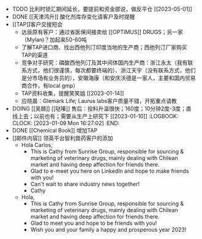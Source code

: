 - TODO 比利时锁汇期间延长，要提前和资金部说，做反平仓 [[2023-05-01]]
- DONE [[天津鸿升]] 酸化剂库存变化请客户及时提醒
- [[TAP]]客户交接短会
	- 达辰原有客户：通过省医保间接卖给 [[OPTIMUS]] DRUGS；另一家（Mylan)？加起来50-60吨
	- 了解TAP进口商、找出西他列汀印度当地的生产商；西他列汀厂家购买TAP的渠道
	- 竞争对手研究：磷酸西他列汀及其中间体国内生产商：浙江永太（我有联系方式，他们很谨慎，每次都要终端的）、浙江天宇（没有联系方式，他们是分市场有业务员的），安徽海康（和安庆沃德是一家人，主要和国内贸易商合作，有local gmp）
	- TAP资料收集，提醒笑笑姐 [[2023-01-14]]
	- 应晓晨：Glemark Life; Laurus labs客户质量不错，开拓重点请教
- DOING [[吴赣]] [[哒嗪]] 售后：投料升温很快；160度；10分钟2度-3度；直线上去；以前也有；需要从生产上研究下 [[2023-01-10]]
  :LOGBOOK:
  CLOCK: [2023-01-09 Mon 16:27:02]
  :END:
- DONE [[Chemical Book]] 增加TAP
- [[邮件内容]] 领英平台智利兽药客户的添加
	- Hola Carlos,
		- This is Cathy from Sunrise Group, responsible for sourcing & marketing of veterinary drugs, mainly dealing with Chilean market and having deep affection for friends there.
		- Glad to e-meet you here on LinkedIn and hope to make friends with you!
		- Can't wait to share industry news together!
		- Cathy
	- Hola,
		- This is Cathy from Sunrise Group, responsible for sourcing & marketing of veterinary drugs, mainly dealing with Chilean market and having deep affection for friends there.
		- Glad to meet you and hope to be friends with you!
		- Wish you and your family a happy and prosperous year 2023!